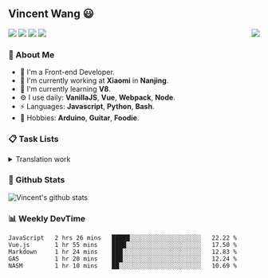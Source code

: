 ## Vincent Wang 😃

<a href="https://vincentstudio.info" target="_blank"><img align="right" src="https://i.loli.net/2020/07/17/QfI4bKAokLNvrcp.png" /></a>

[![](https://img.shields.io/badge/-Blog-2196f3?style=flat-square&logo=blogger&logoColor=white&link=https://vincentstudio.info)](https://vincentstudio.info)
[![](https://img.shields.io/badge/-Github-333?style=flat-square&logo=github&logoColor=white&link=https://github.com/Vincent0700)](https://github.com/Vincent0700)
[![](https://img.shields.io/badge/-Gmail-c14438?style=flat-square&logo=Gmail&logoColor=white&link=mailto:wang.yuanqiu007@gmail.com)](mailto:wang.yuanqiu007@gmail.com)
[![](https://img.shields.io/badge/-Telegram-673ab7?style=flat-square&logo=telegram&logoColor=white&link=https://t.me/Vincent0700)](https://t.me/Vincent0700)

### 🧐 About Me

- 👨  I'm a Front-end Developer.
- 🏢  I'm currently working at **Xiaomi** in **Nanjing**.
- 🌱  I'm currently learning **V8**.
- ⚙️  I use daily: **VanillaJS**, **Vue**, **Webpack**, **Node**.
- ⚡  Languages: **Javascript**, **Python**, **Bash**.
- 💜  Hobbies: **Arduino**, **Guitar**, **Foodie**.

### 📋 Task Lists

<details>
  <summary>Translation work</summary>
  
  - [x] [Understanding the ECMAScript spec, part 1](https://v8.js.cn/blog/understanding-ecmascript-part-1/)
  - [ ] [Understanding the ECMAScript spec, part 2](https://v8.js.cn/blog/understanding-ecmascript-part-2/)
  - [ ] [Understanding the ECMAScript spec, part 3](https://v8.js.cn/blog/understanding-ecmascript-part-3/)
  - [ ] [Understanding the ECMAScript spec, part 4](https://v8.js.cn/blog/understanding-ecmascript-part-4/)
  - [x] [What’s in that .wasm? Introducing: wasm-decompile](https://v8.js.cn/blog/wasm-decompile/)
  </ul>
</details>

### 🙋 Github Stats

![Vincent's github stats](https://github-readme-stats.vercel.app/api/?username=Vincent0700&show_icons=true&hide_title=true&theme=gruvbox)

### 📊 Weekly DevTime

<!--START_SECTION:waka-->
```text
JavaScript   2 hrs 26 mins   █████░░░░░░░░░░░░░░░░░░░░   22.22 % 
Vue.js       1 hr 55 mins    ████░░░░░░░░░░░░░░░░░░░░░   17.50 % 
Markdown     1 hr 24 mins    ███░░░░░░░░░░░░░░░░░░░░░░   12.83 % 
GAS          1 hr 20 mins    ███░░░░░░░░░░░░░░░░░░░░░░   12.24 % 
NASM         1 hr 10 mins    ██░░░░░░░░░░░░░░░░░░░░░░░   10.69 %
```
<!--END_SECTION:waka-->
